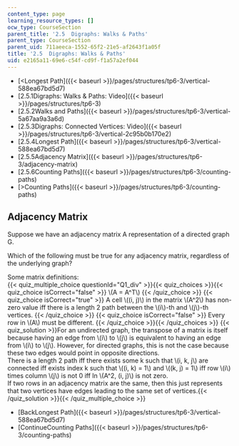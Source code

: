 ```yaml
---
content_type: page
learning_resource_types: []
ocw_type: CourseSection
parent_title: '2.5  Digraphs: Walks & Paths'
parent_type: CourseSection
parent_uid: 711aeeca-1552-65f2-21e5-af2643f1a05f
title: '2.5  Digraphs: Walks & Paths'
uid: e2165a11-69e6-c54f-cd9f-f1a57a2ef044
---
```


*   [\<Longest Path]({{< baseurl >}}/pages/structures/tp6-3/vertical-588ea67bd5d7)
*   [2.5.1Digraphs: Walks & Paths: Video]({{< baseurl >}}/pages/structures/tp6-3)
*   [2.5.2Walks and Paths]({{< baseurl >}}/pages/structures/tp6-3/vertical-5a67aa9a3a6d)
*   [2.5.3Digraphs: Connected Vertices: Video]({{< baseurl >}}/pages/structures/tp6-3/vertical-2c95b0b170e2)
*   [2.5.4Longest Path]({{< baseurl >}}/pages/structures/tp6-3/vertical-588ea67bd5d7)
*   [2.5.5Adjacency Matrix]({{< baseurl >}}/pages/structures/tp6-3/adjacency-matrix)
*   [2.5.6Counting Paths]({{< baseurl >}}/pages/structures/tp6-3/counting-paths)
*   [\>Counting Paths]({{< baseurl >}}/pages/structures/tp6-3/counting-paths)

Adjacency Matrix
----------------

Suppose we have an adjacency matrix A representation of a directed graph G.

Which of the following must be true for any adjacency matrix, regardless of the underlying graph?

Some matrix definitions:  
{{< quiz_multiple_choice questionId="Q1_div" >}}{{< quiz_choices >}}{{< quiz_choice isCorrect="false" >}}&nbsp;\\(A = A^T\\)&nbsp;{{< /quiz_choice >}}
{{< quiz_choice isCorrect="true" >}}&nbsp;A cell \\((i, j)\\) in the matrix \\(A^2\\) has non-zero value iff there is a length 2 path between the \\(i\\)-th and \\(j\\)-th vertices.&nbsp;{{< /quiz_choice >}}
{{< quiz_choice isCorrect="false" >}}&nbsp;Every row in \\(A\\) must be different.&nbsp;{{< /quiz_choice >}}{{< /quiz_choices >}}
{{< quiz_solution >}}For an undirected graph, the transpose of a matrix is itself because having an edge from \\(i\\) to \\(j\\) is equivalent to having an edge from \\(i\\) to \\(j\\). However, for directed graphs, this is not the case because these two edges would point in opposite directions.  
There is a length 2 path iff there exists some k such that \\(i, k, j\\) are connected iff exists index k such that \\((i, k) = 1\\) and \\((k, j) = 1\\) iff row \\(i\\) times column \\(j\\) is not 0 iff In \\(A^2, (i, j)\\) is not zero.  
If two rows in an adjacency matrix are the same, then this just represents that two vertices have edges leading to the same set of vertices.{{< /quiz_solution >}}{{< /quiz_multiple_choice >}}

*   [BackLongest Path]({{< baseurl >}}/pages/structures/tp6-3/vertical-588ea67bd5d7)
*   [ContinueCounting Paths]({{< baseurl >}}/pages/structures/tp6-3/counting-paths)